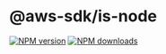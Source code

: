 # @aws-sdk/is-node

[![NPM version](https://img.shields.io/npm/v/@aws-sdk/is-node.svg)](https://www.npmjs.com/package/@aws-sdk/is-node)
[![NPM downloads](https://img.shields.io/npm/dm/@aws-sdk/is-node.svg)](https://www.npmjs.com/package/@aws-sdk/is-node)

